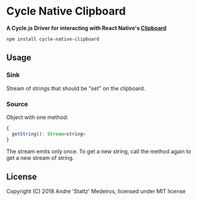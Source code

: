 # Cycle Native Clipboard

**A Cycle.js Driver for interacting with React Native's [Clipboard](https://facebook.github.io/react-native/docs/clipboard)**

```
npm install cycle-native-clipboard
```

## Usage

### Sink

Stream of strings that should be "set" on the clipboard.

### Source

Object with one method:

```js
{
  getString(): Stream<string>
}
```

The stream emits only once. To get a new string, call the method again to get a new stream of string.

## License

Copyright (C) 2018 Andre 'Staltz' Medeiros, licensed under MIT license

